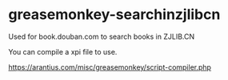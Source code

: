 greasemonkey-searchinzjlibcn
============================

Used for book.douban.com to search books in ZJLIB.CN


You can compile a xpi file to use.

https://arantius.com/misc/greasemonkey/script-compiler.php
